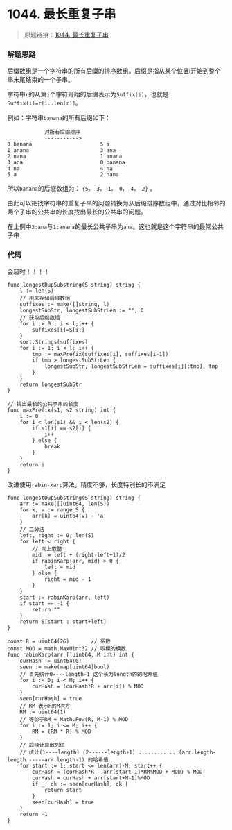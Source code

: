 # 1044. 最长重复子串
> 原题链接：[1044. 最长重复子串](https://leetcode-cn.com/problems/longest-duplicate-substring/)

### 解题思路
后缀数组是一个字符串的所有后缀的排序数组。后缀是指从某个位置i开始到整个串末尾结束的一个子串。

字符串``r``的从第``i``个字符开始的后缀表示为``Suffix(i)``，也就是``Suffix(i)=r[i..len(r)]``。

例如：字符串``banana``的所有后缀如下：
```
            对所有后缀排序
            ----------->
0 banana                      5 a
1 anana                       3 ana
2 nana                        1 anana
3 ana                         0 banana
4 na                          4 na
5 a                           2 nana
```
所以``banana``的后缀数组为： ``{5， 3， 1， 0， 4， 2}`` 。

由此可以把找字符串的重复子串的问题转换为从后缀排序数组中，通过对比相邻的两个子串的公共串的长度找出最长的公共串的问题。

在上例中``3:ana``与``1:anana``的最长公共子串为``ana``。这也就是这个字符串的最常公共子串
### 代码
会超时！！！！
```golang
func longestDupSubstring(S string) string {
	l := len(S)
	// 用来存储后缀数组
	suffixes := make([]string, l)
	longestSubStr, longestSubStrLen := "", 0
	// 获取后缀数组
	for i := 0 ; i < l;i++ {
		suffixes[i]=S[i:]
	}
	sort.Strings(suffixes)
	for i := 1; i < l; i++ {
		tmp := maxPrefix(suffixes[i], suffixes[i-1])
		if tmp > longestSubStrLen {
			longestSubStr, longestSubStrLen = suffixes[i][:tmp], tmp
		}
	}
	return longestSubStr
}

// 找出最长的公共子串的长度
func maxPrefix(s1, s2 string) int {
	i := 0
	for i < len(s1) && i < len(s2) {
		if s1[i] == s2[i] {
			i++
		} else {
			break
		}
	}
	return i
}
```
改进使用``rabin-karp``算法，精度不够，长度特别长的不满足
```golang
func longestDupSubstring(S string) string {
	arr := make([]uint64, len(S))
	for k, v := range S {
		arr[k] = uint64(v) - 'a'
	}
	// 二分法
	left, right := 0, len(S)
	for left < right {
		// 向上取整
		mid := left + (right-left+1)/2
		if rabinKarp(arr, mid) > 0 {
			left = mid
		} else {
			right = mid - 1
		}
	}
	start := rabinKarp(arr, left)
	if start == -1 {
		return ""
	}
	return S[start : start+left]
}

const R = uint64(26)       // 系数
const MOD = math.MaxUint32 // 取模的模数
func rabinKarp(arr []uint64, M int) int {
	curHash := uint64(0)
	seen := make(map[uint64]bool)
	// 首先统计0----length-1 这个长为length的的哈希值
	for i := 0; i < M; i++ {
		curHash = (curHash*R + arr[i]) % MOD
	}
	seen[curHash] = true
	// RM 表示R的M次方
	RM := uint64(1)
	// 等价于RM = Math.Pow(R, M-1) % MOD
	for i := 1; i <= M; i++ {
		RM = (RM * R) % MOD
	}
	// 后续计算散列值
	// 统计(1----length) (2------length+1) ............ (arr.length-length -----arr.length-1) 的哈希值
	for start := 1; start <= len(arr)-M; start++ {
		curHash = (curHash*R - arr[start-1]*RM%MOD + MOD) % MOD
		curHash = curHash + arr[start+M-1]%MOD
		if _, ok := seen[curHash]; ok {
			return start
		}
		seen[curHash] = true
	}
	return -1
}
```
